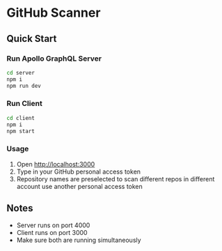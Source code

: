 # GitHub Scanner

## Quick Start

### Run Apollo GraphQL Server
```bash
cd server
npm i
npm run dev
```

### Run Client
```bash
cd client
npm i
npm start
```

### Usage
1. Open [http://localhost:3000](http://localhost:3000)
2. Type in your GitHub personal access token
3. Repository names are preselected to scan different repos in different account use another personal access token

## Notes
- Server runs on port 4000
- Client runs on port 3000
- Make sure both are running simultaneously
